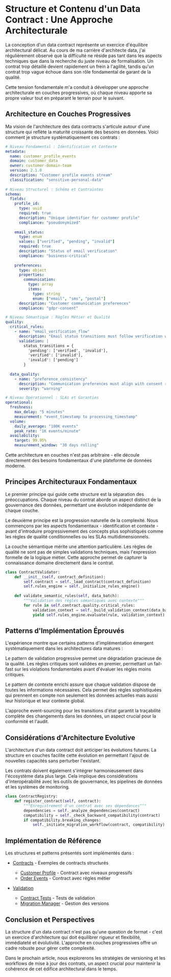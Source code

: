 # Structure et Contenu d'un Data Contract : Une Approche Architecturale

La conception d'un data contract représente un exercice d'équilibre architectural délicat. Au cours de ma carrière d'architecte data, j'ai régulièrement observé que la difficulté ne réside pas tant dans les aspects techniques que dans la recherche du juste niveau de formalisation. Un contrat trop détaillé devient rapidement un frein à l'agilité, tandis qu'un contrat trop vague échoue dans son rôle fondamental de garant de la qualité.

Cette tension fondamentale m'a conduit à développer une approche architecturale en couches progressives, où chaque niveau apporte sa propre valeur tout en préparant le terrain pour le suivant.

## Architecture en Couches Progressives

Ma vision de l'architecture des data contracts s'articule autour d'une structure qui reflète la maturité croissante des besoins en données. Voici comment je structure systématiquement ces contrats :

```yaml
# Niveau Fondamental : Identification et Contexte
metadata:
  name: customer_profile_events
  domain: customer_data
  owner: customer-domain-team
  version: 2.1.0
  description: "Customer profile events stream"
  classification: "sensitive-personal-data"
   
# Niveau Structurel : Schéma et Contraintes
schema:
  fields:
    profile_id:
      type: uuid
      required: true
      description: "Unique identifier for customer profile"
      compliance: "pseudonymized"
       
    email_status:
      type: enum
      values: ["verified", "pending", "invalid"]
      required: true
      description: "Status of email verification"
      compliance: "business-critical"
       
    preferences:
      type: object
      properties:
        communication:
          type: array
          items:
            type: string
            enum: ["email", "sms", "postal"]
      description: "Customer communication preferences"
      compliance: "gdpr-consent"

# Niveau Sémantique : Règles Métier et Qualité
quality:
  critical_rules:
    - name: "email_verification_flow"
      description: "Email status transitions must follow verification workflow"
      validation: | 
        status_transitions = {
          'pending': ['verified', 'invalid'],
          'verified': ['invalid'],
          'invalid': ['pending']
        }
     
  data_quality:
    - name: "preference_consistency"
      description: "Communication preferences must align with consent records"
      severity: "warning"

# Niveau Opérationnel : SLAs et Garanties
operational:
  freshness:
    max_delay: "5 minutes"
    measurement: "event_timestamp to processing_timestamp"
  volume:
    daily_average: "100K events"
    peak_rate: "1K events/minute"
  availability:  
    target: 99.95%
    measurement_window: "30 days rolling"
```

Cette architecture en couches n'est pas arbitraire - elle découle directement des besoins fondamentaux d'une plateforme de données moderne.

## Principes Architecturaux Fondamentaux

Le premier principe qui guide cette structure est la séparation des préoccupations. Chaque niveau du contrat aborde un aspect distinct de la gouvernance des données, permettant une évolution indépendante de chaque couche.

Le deuxième principe est la progression naturelle de la complexité. Nous commençons par les aspects fondamentaux - identification et contexte - avant d'introduire progressivement des concepts plus sophistiqués comme les règles de qualité conditionnelles ou les SLAs multidimensionnels.

La couche sémantique mérite une attention particulière. Les règles de qualité ne sont pas de simples validations techniques, mais l'expression formelle de la logique métier. Cette approche permet de capturer la connaissance domaine directement dans le contrat.

```python
class ContractValidator:
    def __init__(self, contract_definition):
        self.contract = self._load_contract(contract_definition)
        self.rules_engine = self._initialize_rules_engine()
     
    def validate_semantic_rules(self, data_batch):
        """Validation des règles sémantiques avec contexte"""
        for rule in self.contract.quality.critical_rules:
            validation_context = self._build_validation_context(data_batch)
            yield self.rules_engine.evaluate(rule, validation_context)
```

## Patterns d'Implémentation Éprouvés

L'expérience montre que certains patterns d'implémentation émergent systématiquement dans les architectures data matures :

Le pattern de validation progressive permet une dégradation gracieuse de la qualité. Les règles critiques sont validées en premier, permettant un fail-fast sur les violations fondamentales avant d'évaluer les règles moins critiques.

Le pattern de contexte enrichi assure que chaque validation dispose de toutes les informations nécessaires. Cela permet des règles sophistiquées qui prennent en compte non seulement les données actuelles mais aussi leur historique et leur contexte global.

L'approche event-sourcing pour les transitions d'état garantit la traçabilité complète des changements dans les données, un aspect crucial pour la conformité et l'audit.

## Considérations d'Architecture Evolutive

L'architecture d'un data contract doit anticiper les évolutions futures. La structure en couches facilite cette évolution en permettant l'ajout de nouvelles capacités sans perturber l'existant.

Les contrats doivent également s'intégrer harmonieusement dans l'écosystème data plus large. Cela implique des considérations d'interopérabilité avec les outils de gouvernance, les pipelines de données et les systèmes de monitoring.

```python
class ContractRegistry:
    def register_contract(self, contract):
        """Enregistrement d'un contrat avec ses dépendances"""
        dependencies = self._analyze_dependencies(contract)
        compatibility = self._check_backward_compatibility(contract)
        if compatibility.breaking_changes:
            self._initiate_migration_workflow(contract, compatibility)
```

## Implémentation de Référence

Les structures et patterns présentés sont implémentés dans :

- [Contracts](../../contracts/) - Exemples de contracts structurés
  - [Customer Profile](../../contracts/customer-domain/customer_profile_events.yaml) - Contract avec niveaux progressifs
  - [Order Events](../../contracts/customer-domain/order_events.yaml) - Contract avec règles métier

- [Validation](../../validation/)
  - [Contract Tests](../../validation/contract_tests.py) - Tests de validation
  - [Migration Manager](../../validation/version_migration.py) - Gestion des versions

## Conclusion et Perspectives

La structure d'un data contract n'est pas qu'une question de format - c'est un exercice d'architecture qui doit équilibrer rigueur et flexibilité, immédiateté et évolutivité. L'approche en couches progressives offre un cadre robuste pour gérer cette complexité.

Dans le prochain article, nous explorerons les stratégies de versioning et les workflows de mise à jour des contrats, un aspect crucial pour maintenir la cohérence de cet édifice architectural dans le temps. 